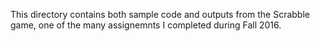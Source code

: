 This directory contains both sample code and outputs from the Scrabble game, 
one of the many assignemnts I completed during Fall 2016. 
